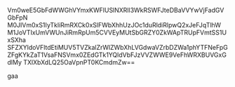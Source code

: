 Vm0weE5GbFdWWGhVYmxKWFlUSlNXRll3WkRSWFJteDBaVVYwVjFadGVGbFpN
M0JIVm0xS1IyTkliRmRXCk0xSlFWbXhhUzJOc1duRldiRlpwQ2xJeFJqTlhW
M1JoVTIxUmVWUnJiRmRpUm5CVVEyMUtSbGRZY0ZkWApTRUpFVmtSS1UxSXha
SFZXYldoVFltdEtiMUV5TVZkalZrWlZWbXhLVGdwaVZrbDZWa1phYTFNeFpG
ZFgKYkZaT1VsaFNSVmx0ZEdGTk1YQldVbFJzVVZWWE9VeFhWRXBUVGxGdlMy
TXlXbXdLQ25OaVpnPT0KCmdmZw==

gaa
